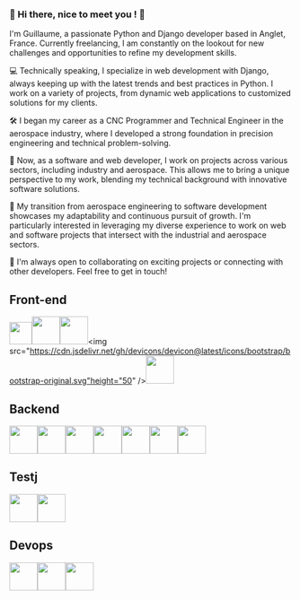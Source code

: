 ### 👋 Hi there, nice to meet you ! 👋

I'm Guillaume, a passionate Python and Django developer based in Anglet, France. Currently freelancing, I am constantly on the lookout for new challenges and opportunities to refine my development skills.

💻 Technically speaking, I specialize in web development with Django, always keeping up with the latest trends and best practices in Python. I work on a variety of projects, from dynamic web applications to customized solutions for my clients.

🛠️ I began my career as a CNC Programmer and Technical Engineer in the aerospace industry, where I developed a strong foundation in precision engineering and technical problem-solving.

💼 Now, as a software and web developer, I work on projects across various sectors, including industry and aerospace. This allows me to bring a unique perspective to my work, blending my technical background with innovative software solutions.

🌟 My transition from aerospace engineering to software development showcases my adaptability and continuous pursuit of growth. I'm particularly interested in leveraging my diverse experience to work on web and software projects that intersect with the industrial and aerospace sectors.

🚀 I'm always open to collaborating on exciting projects or connecting with other developers. Feel free to get in touch!

## Front-end

<img src="https://cdn.jsdelivr.net/gh/devicons/devicon@latest/icons/javascript/javascript-original.svg" height="40"/><img src="https://cdn.jsdelivr.net/gh/devicons/devicon@latest/icons/html5/html5-original-wordmark.svg" height="50"/><img src="https://cdn.jsdelivr.net/gh/devicons/devicon@latest/icons/css3/css3-original-wordmark.svg" height="50"/><img src="https://cdn.jsdelivr.net/gh/devicons/devicon@latest/icons/bootstrap/bootstrap-original.svg"height="50" /><img src="https://cdn.jsdelivr.net/gh/devicons/devicon@latest/icons/webpack/webpack-original-wordmark.svg" height="50"/>

## Backend

<img src="https://cdn.jsdelivr.net/gh/devicons/devicon@latest/icons/python/python-original.svg" height="50"/><img src="https://cdn.jsdelivr.net/gh/devicons/devicon@latest/icons/django/django-plain.svg" height="50" /><img src="https://cdn.jsdelivr.net/gh/devicons/devicon@latest/icons/djangorest/djangorest-plain.svg" height="50"/><img src="https://cdn.jsdelivr.net/gh/devicons/devicon@latest/icons/postman/postman-original-wordmark.svg" height="50"/><img src="https://cdn.jsdelivr.net/gh/devicons/devicon@latest/icons/postgresql/postgresql-original-wordmark.svg" height="50"/><img src="https://cdn.jsdelivr.net/gh/devicons/devicon@latest/icons/rabbitmq/rabbitmq-original-wordmark.svg" height="50"/><img src="https://cdn.jsdelivr.net/gh/devicons/devicon@latest/icons/redis/redis-original-wordmark.svg" height="50"/>

## Testj

<img src="https://cdn.jsdelivr.net/gh/devicons/devicon@latest/icons/pytest/pytest-original-wordmark.svg" height="50"/><img src="https://cdn.jsdelivr.net/gh/devicons/devicon@latest/icons/selenium/selenium-original.svg" height="50"/>

## Devops

<img src="https://cdn.jsdelivr.net/gh/devicons/devicon@latest/icons/sentry/sentry-original-wordmark.svg" height="50"/><img src="https://cdn.jsdelivr.net/gh/devicons/devicon@latest/icons/docker/docker-original.svg" height="50"/><img src="https://cdn.jsdelivr.net/gh/devicons/devicon@latest/icons/circleci/circleci-plain-wordmark.svg" height="50"/>
